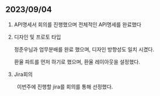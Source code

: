 ## 2023/09/04

1. API명세서
   회의를 진행했으며 전체적인 API명세를 완료했다

2. 디자인 및 프로토 타입
   
   정준우님과 업무분배를 완료 했으며, 디자인 방향성도 일치 시켰다.
   
   환율 파트를 먼저 하기로 했으며, 환율 레이아웃을 설정했다.

3. Jira회의

        이번주에 진행할 jira를 회의를 통해 선정했다.



